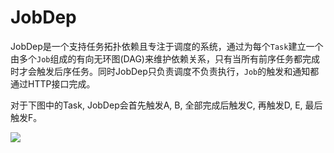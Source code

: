 # JobDep

JobDep是一个支持任务拓扑依赖且专注于调度的系统，通过为每个`Task`建立一个由多个`Job`组成的有向无环图(DAG)来维护依赖关系，只有当所有前序任务都完成时才会触发后序任务。同时JobDep只负责调度不负责执行，`Job`的触发和通知都通过HTTP接口完成。



对于下图中的Task, JobDep会首先触发A, B, 全部完成后触发C, 再触发D, E, 最后触发F。

![](http://ovbyjzegm.bkt.clouddn.com/jobdep-job.png)
